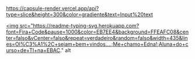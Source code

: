 https://capsule-render.vercel.app/api?type=slice&height=300&color=gradiente&text=Input%20text    


<a href="https://git.io/typing-svg"><img src="https://readme-typing-svg.herokuapp.com?font=Fira+Code&pause=1000&color=EB7EE4&background=FFEAFC08&center=falso&vCenter=falso&repeat=verdadeiro&random=falso&width=435&lines=Ol%C3%A1%2C+sejam+bem+vindos....;Me+chamo+Edna!;Aluna+do+curso+de+TI+na+EBAC." alt   


            
          
